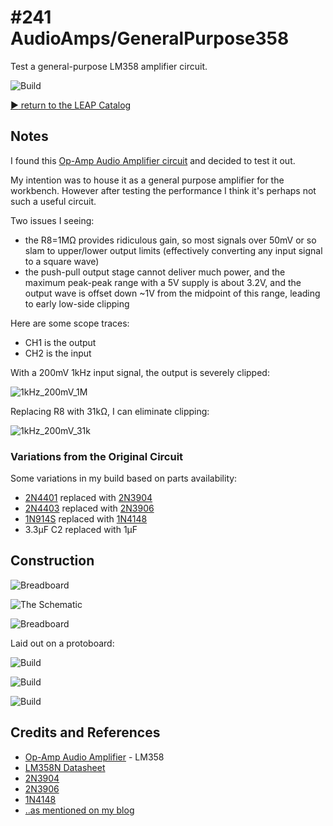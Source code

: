 # #241 AudioAmps/GeneralPurpose358

Test a general-purpose LM358 amplifier circuit.

![Build](./assets/GeneralPurpose358_build.jpg?raw=true)


[:arrow_forward: return to the LEAP Catalog](http://leap.tardate.com)

## Notes

I found this [Op-Amp Audio Amplifier circuit](http://www.techlib.com/electronics/audioamps.html#op-amp)
and decided to test it out.

My intention was to house it as a general purpose amplifier for the workbench.
However after testing the performance I think it's perhaps not such a useful circuit.

Two issues I seeing:

* the R8=1MΩ provides ridiculous gain, so most signals over 50mV or so slam to upper/lower output limits (effectively converting any input signal to a square wave)
* the push-pull output stage cannot deliver much power, and the maximum peak-peak range with a 5V supply is about 3.2V, and the output wave is offset down ~1V from the midpoint of this range, leading to early low-side clipping

Here are some scope traces:
* CH1 is the output
* CH2 is the input

With a 200mV 1kHz input signal, the output is severely clipped:

![1kHz_200mV_1M](./assets/1kHz_200mV_1M.gif?raw=true)

Replacing R8 with 31kΩ, I can eliminate clipping:

![1kHz_200mV_31k](./assets/1kHz_200mV_31k.gif?raw=true)


### Variations from the Original Circuit

Some variations in my build based on parts availability:

* [2N4401](http://parts.io/detail/5416234/2N4401) replaced with [2N3904](http://parts.io/detail/5427230/2N3904)
* [2N4403](http://parts.io/detail/5374893/2N4403) replaced with [2N3906](http://parts.io/detail/5348716/2N3906)
* [1N914S](http://parts.io/detail/9136148/1N914S) replaced with [1N4148](http://parts.io/detail/181859216/1N4148)
* 3.3µF C2 replaced with 1µF

## Construction

![Breadboard](./assets/GeneralPurpose358_bb.jpg?raw=true)

![The Schematic](./assets/GeneralPurpose358_schematic.jpg?raw=true)

![Breadboard](./assets/GeneralPurpose358_breadboard_build.jpg?raw=true)

Laid out on a protoboard:

![Build](./assets/GeneralPurpose358_protoboard_layout.jpg?raw=true)

![Build](./assets/GeneralPurpose358_build.jpg?raw=true)

![Build](./assets/GeneralPurpose358_build_rear.jpg?raw=true)

## Credits and References
* [Op-Amp Audio Amplifier](http://www.techlib.com/electronics/audioamps.html#op-amp) - LM358
* [LM358N Datasheet](http://www.futurlec.com/Linear/LM358N.shtml)
* [2N3904](http://parts.io/detail/5427230/2N3904)
* [2N3906](http://parts.io/detail/5427230/2N3904)
* [1N4148](http://parts.io/detail/181859216/1N4148)
* [..as mentioned on my blog](http://leap.tardate.com/2017/01/leap241-general-purpose-358-amplifier.html)
